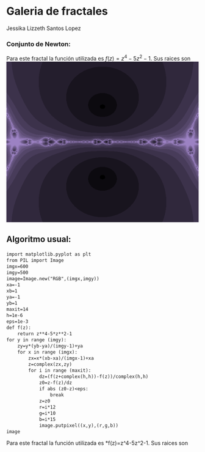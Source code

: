 
# Galeria de fractales 
Jessika Lizzeth Santos Lopez 

### Conjunto de Newton:
Para este fractal la función utilizada es $f(z)=z^4-5z^2-1$. Sus raices son 
![Nombre de la imagenl](https://raw.githubusercontent.com/JessiLiz/JessiLiz.github.io/master/newton.png)
## Algoritmo usual:
````
import matplotlib.pyplot as plt
from PIL import Image
imgx=600
imgy=500
image=Image.new("RGB",(imgx,imgy))
xa=-1
xb=1
ya=-1
yb=1
maxit=14
h=1e-6
eps=1e-3
def f(z):
    return z**4-5*z**2-1
for y in range (imgy):
    zy=y*(yb-ya)/(imgy-1)+ya
    for x in range (imgx):
        zx=x*(xb-xa)/(imgx-1)+xa
        z=complex(zx,zy)
        for i in range (maxit):
            dz=(f(z+complex(h,h))-f(z))/complex(h,h)
            z0=z-f(z)/dz
            if abs (z0-z)<eps:
                break
            z=z0
            r=i*12
            g=i*10
            b=i*15
            image.putpixel((x,y),(r,g,b))
image
````
Para este fractal la función utilizada es *f(z)=z^4-5z^2-1. Sus raices son 

